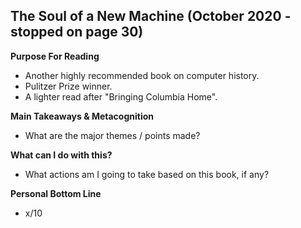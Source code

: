## The Soul of a New Machine (October 2020 - stopped on page 30)

**Purpose For Reading**
- Another highly recommended book on computer history.
- Pulitzer Prize winner.
- A lighter read after "Bringing Columbia Home".
 
**Main Takeaways & Metacognition**
- What are the major themes / points made?

**What can I do with this?**
- What actions am I going to take based on this book, if any?

**Personal Bottom Line**
- x/10
<!--stackedit_data:
eyJoaXN0b3J5IjpbLTEyODExMTA5MTRdfQ==
-->